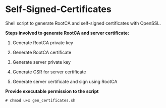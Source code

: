 # Self-Signed-Certificates
Shell script to generate RootCA and self-signed certificates with OpenSSL.

**Steps involved to generate RootCA and server certificate:**

1. Generate RootCA private key

2. Generate RootCA certificate

3. Generate server private key

4. Generate CSR for server certificate

5. Generate server certificate and sign using RootCA

**Provide executable permission to the script**

<code># chmod u+x gen_certificates.sh</code>
